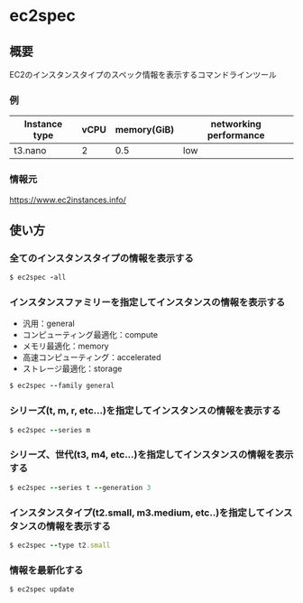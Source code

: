 # ec2spec

## 概要
EC2のインスタンスタイプのスペック情報を表示するコマンドラインツール

### 例
| Instance type | vCPU | memory(GiB) | networking performance |
|---|---|---|---|
| t3.nano | 2 | 0.5 | low |

### 情報元
https://www.ec2instances.info/

## 使い方
### 全てのインスタンスタイプの情報を表示する
```ruby
$ ec2spec -all
```

### インスタンスファミリーを指定してインスタンスの情報を表示する
- 汎用：general
- コンピューティング最適化：compute
- メモリ最適化：memory
- 高速コンピューティング：accelerated
- ストレージ最適化：storage

```ruby
$ ec2spec --family general
```

### シリーズ(t, m, r, etc...)を指定してインスタンスの情報を表示する
```ruby
$ ec2spec --series m
```

### シリーズ、世代(t3, m4, etc...)を指定してインスタンスの情報を表示する
```ruby
$ ec2spec --series t --generation 3
```

### インスタンスタイプ(t2.small, m3.medium, etc..)を指定してインスタンスの情報を表示する
```ruby
$ ec2spec --type t2.small
```

### 情報を最新化する
```ruby
$ ec2spec update
```
